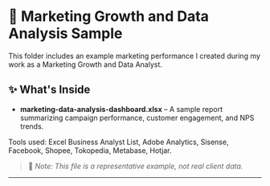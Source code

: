 # 📁 Marketing Growth and Data Analysis Sample

This folder includes an example marketing performance I created during my work as a Marketing Growth and Data Analyst.

## ✨ What's Inside

- **marketing-data-analysis-dashboard.xlsx** – A sample report summarizing campaign performance, customer engagement, and NPS trends.

Tools used: Excel Business Analyst List, Adobe Analytics, Sisense, Facebook, Shopee, Tokopedia, Metabase, Hotjar.

> 📌 *Note: This file is a representative example, not real client data.*
---
